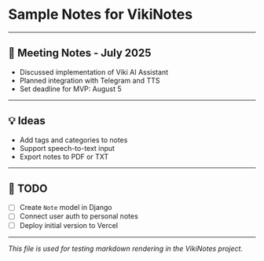 # Sample Notes for VikiNotes

---

## 📌 Meeting Notes - July 2025

- Discussed implementation of Viki AI Assistant
- Planned integration with Telegram and TTS
- Set deadline for MVP: August 5

---

## 💡 Ideas

- Add tags and categories to notes
- Support speech-to-text input
- Export notes to PDF or TXT

---

## 🔧 TODO

- [ ] Create `Note` model in Django
- [ ] Connect user auth to personal notes
- [ ] Deploy initial version to Vercel

---

*This file is used for testing markdown rendering in the VikiNotes project.*

